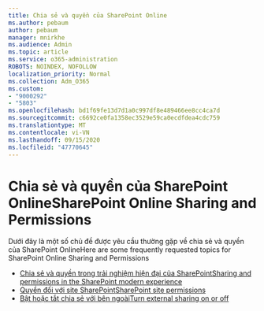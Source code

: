```yaml
---
title: Chia sẻ và quyền của SharePoint Online
ms.author: pebaum
author: pebaum
manager: mnirkhe
ms.audience: Admin
ms.topic: article
ms.service: o365-administration
ROBOTS: NOINDEX, NOFOLLOW
localization_priority: Normal
ms.collection: Adm_O365
ms.custom:
- "9000292"
- "5803"
ms.openlocfilehash: bd1f69fe13d7d1a0c997df8e489466ee8cc4ca7d
ms.sourcegitcommit: c6692ce0fa1358ec3529e59ca0ecdfdea4cdc759
ms.translationtype: MT
ms.contentlocale: vi-VN
ms.lasthandoff: 09/15/2020
ms.locfileid: "47770645"
---
```

# <a name="sharepoint-online-sharing-and-permissions"></a><span data-ttu-id="ea915-102">Chia sẻ và quyền của SharePoint Online</span><span class="sxs-lookup"><span data-stu-id="ea915-102">SharePoint Online Sharing and Permissions</span></span>

<span data-ttu-id="ea915-103">Dưới đây là một số chủ đề được yêu cầu thường gặp về chia sẻ và quyền của SharePoint Online</span><span class="sxs-lookup"><span data-stu-id="ea915-103">Here are some frequently requested topics for SharePoint Online Sharing and Permissions</span></span>

- [<span data-ttu-id="ea915-104">Chia sẻ và quyền trong trải nghiệm hiện đại của SharePoint</span><span class="sxs-lookup"><span data-stu-id="ea915-104">Sharing and permissions in the SharePoint modern experience</span></span>](https://docs.microsoft.com/sharepoint/modern-experience-sharing-permissions)
- [<span data-ttu-id="ea915-105">Quyền đối với site SharePoint</span><span class="sxs-lookup"><span data-stu-id="ea915-105">SharePoint site permissions</span></span>](https://docs.microsoft.com/sharepoint/customize-sharepoint-site-permissions)
- [<span data-ttu-id="ea915-106">Bật hoặc tắt chia sẻ với bên ngoài</span><span class="sxs-lookup"><span data-stu-id="ea915-106">Turn external sharing on or off</span></span>](https://docs.microsoft.com/sharepoint/turn-external-sharing-on-or-off)